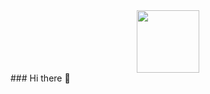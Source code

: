 <div id="header" align="center">
  <img src="https://media1.giphy.com/media/17b875GGvV9m9sLmNc/giphy.gif?cid=ecf05e478y91sjt04y8ozjv254plzj6bn9qfw8quyw3l232y&rid=giphy.gif&ct=s" width="100"/>
</div>
### Hi there 👋

<!--
**CursedOutlaw/CursedOutlaw** is a ✨ _special_ ✨ repository because its `README.md` (this file) appears on your GitHub profile.

Here are some ideas to get you started:

- 🔭 I’m currently working on ...
- 🌱 I’m currently learning ...
- 👯 I’m looking to collaborate on ...
- 🤔 I’m looking for help with ...
- 💬 Ask me about ...
- 📫 How to reach me: ...
- 😄 Pronouns: ...
- ⚡ Fun fact: ...
-->
